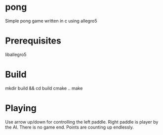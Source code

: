 # pong
Simple pong game written in c using allegro5

# Prerequisites
liballegro5

# Build
mkdir build && cd build
cmake ..
make

# Playing
Use arrow up/down for controlling the left paddle. Right paddle is player by the AI.
There is no game end. Points are counting up endlessly.
